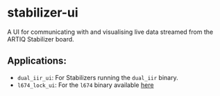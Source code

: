 # stabilizer-ui
A UI for communicating with and visualising live data streamed from the ARTIQ Stabilizer board.

## Applications:
* `dual_iir_ui`: For Stabilizers running the `dual_iir` binary. 
* `l674_lock_ui`: For the `l674` binary available [here](https://github.com/OxfordIonTrapGroup/stabilizer/tree/l674)
